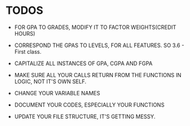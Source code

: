# TODOS 
* FOR GPA TO GRADES, MODIFY IT TO FACTOR WEIGHTS(CREDIT HOURS)

* CORRESPOND THE GPAS TO LEVELS, FOR ALL FEATURES. SO 3.6 - First class.
* CAPITALIZE ALL INSTANCES OF GPA, CGPA AND FGPA
* MAKE SURE ALL YOUR CALLS RETURN FROM THE FUNCTIONS IN LOGIC, NOT IT'S OWN SELF.
* CHANGE YOUR VARIABLE NAMES
* DOCUMENT YOUR CODES, ESPECIALLY YOUR FUNCTIONS
* UPDATE YOUR FILE STRUCTURE, IT'S GETTING MESSY.